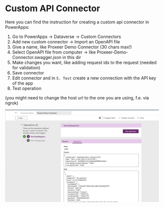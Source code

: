 # Custom API Connector

Here you can find the instruction for creating a custom api connector in PowerApps:

1. Go to PowerApps -> Dataverse -> Custom Connectors
2. Add new custom connector -> Import an OpenAPI file
3. Give a name, like Proxeer Demo Connector (30 chars max!)
4. Select OpenAPI file from computer -> like Proxeer-Demo-Connector.swagger.json in this dir
5. Make changes you want, like adding request ids to the request (needed for validation)
6. Save connector
7. Edit connector and in `5. Test` create a new connection with the API key of the app
8. Test operation

(you might need to change the host url to the one you are using, f.e. via ngrok)

<img src="Proxeer Demo Connector Working.jpg">
